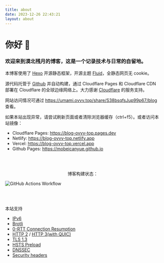 ```yaml
---
title: about
date: 2023-12-26 22:43:21
layout: about
---
```


# 你好 👋
### 欢迎来到漠北残月的博客，这是一个记录技术与日常的自留地。

本博客使用了 [Hexo](https://hexo.io/zh-cn) 开源静态框架，开源主题 [Fluid](https://hexo.fluid-dev.com/docs)，全静态网页无 cookie。

源代码托管于 [Github](https://github.com/mobeicanyue) 并自动构建，通过 Cloudflare Pages 和 Cloudflare CDN 部署在 Cloudflare 的全球边缘网络上。大力感谢 [Cloudflare](https://www.cloudflare.com) 的服务支持。

网站访问情况可通过 https://umami.ovvv.top/share/S38bsqfsJup99p67/blog 查看。

如果本站出现异常，请尝试刷新页面或者清除浏览器缓存（ctrl+f5）。或者访问本站镜像：

- Cloudflare Pages: https://blog-ovvv-top.pages.dev
- Netlify: https://blog-ovvv-top.netlify.app
- Vercel: https://blog-ovvv-top.vercel.app
- Github Pages: https://mobeicanyue.github.io

<br><br>
<p style="text-align:center">
  博客构建状态：
</p>

![GitHub Actions Workflow](https://img.shields.io/github/actions/workflow/status/mobeicanyue/mobeicanyue.github.io/deploy.yml)

<br><br>

本站支持
- [IPv6](https://ready.chair6.net/?url=ovvv.top)
- [Brotli](https://tools.keycdn.com/brotli-test?url=https%3A%2F%2Fblog.ovvv.top)
- [0-RTT Connection Resumption](https://developers.cloudflare.com/speed/optimization/protocol/0-rtt-connection-resumption/)
- [HTTP 2](http://http2.pro/check?url=https%3A//blog.ovvv.top) / [HTTP 3(with QUIC)](https://http3check.net?host=blog.ovvv.top)
- [TLS 1.3](https://www.cdn77.com/tls-test/result?domain=blog.ovvv.top)
- [HSTS Preload](https://hstspreload.org/?domain=ovvv.top)
- [DNSSEC](https://dnssec-debugger.verisignlabs.com/blog.ovvv.top)
- [Security headers](https://securityheaders.com/?q=blog.ovvv.top&hide=on&followRedirects=on)
